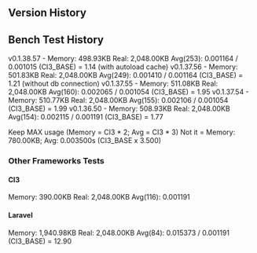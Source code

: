 ## Version History ##


## Bench Test History ###


v0.1.38.57  - Memory: 498.93KB Real: 2,048.00KB Avg(253): 0.001164 / 0.001015 (CI3_BASE) = 1.14 (with autoload cache)
v0.1.37.56  - Memory: 501.83KB Real: 2,048.00KB Avg(249): 0.001410 / 0.001164 (CI3_BASE) = 1.21 (without db connection)
v0.1.37.55  - Memory: 511.08KB Real: 2,048.00KB Avg(160): 0.002065 / 0.001054 (CI3_BASE) = 1.95
v0.1.37.54  - Memory: 510.77KB Real: 2,048.00KB Avg(155): 0.002106 / 0.001054 (CI3_BASE) = 1.99
v0.1.36.50  - Memory: 508.93KB Real: 2,048.00KB Avg(154): 0.002115 / 0.001191 (CI3_BASE) = 1.77


Keep MAX usage (Memory = CI3 * 2; Avg = CI3 * 3)
Not it = Memory: 780.00KB; Avg: 0.003500s (CI3_BASE x 3.500)


### Other Frameworks Tests ###

#### CI3 ####

Memory: 390.00KB Real: 2,048.00KB Avg(116): 0.001191

#### Laravel ####

Memory: 1,940.98KB Real: 2,048.00KB Avg(84): 0.015373 / 0.001191 (CI3_BASE) = 12.90